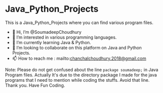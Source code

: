# Java_Python_Projects
This is a Java_Python_Projects where you can find various program files.
- 👋 Hi, I’m @SoumadeepChoudhury
- 👀 I’m interested in various programming languages.
- 🌱 I’m currently learning Java & Python.
- 💞️ I’m looking to collaborate on this platform on Java and Python Projects.
- 📫 How to reach me : mailto:chanchalchoudhury.2018@gmail.com


Note: Please do not get confused about the line `package soumadeep;` in Java Program files. Actually It's due to the directory package I made for the java programs that I need to mention while coding the stuffs. Avoid that line.
Thank you. Have Fun Coding.
